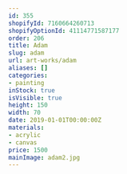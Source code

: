 ```yaml
---
id: 355
shopifyId: 7160664260713
shopifyOptionId: 41114771587177
order: 206
title: Adam
slug: adam
url: art-works/adam
aliases: []
categories:
- painting
inStock: true
isVisible: true
height: 150
width: 70
date: 2019-01-01T00:00:00Z
materials:
- acrylic
- canvas
price: 1500
mainImage: adam2.jpg
---
```

